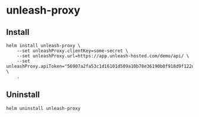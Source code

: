 # unleash-proxy

## Install
```
helm install unleash-proxy \
    --set unleashProxy.clientKey=some-secret \
    --set unleashProxy.url=https://app.unleash-hosted.com/demo/api/ \
    --set unleashProxy.apiToken="56907a2fa53c1d16101d509a10b78e36190b0f918d9f122d" \
    .
```

## Uninstall
```
helm uninstall unleash-proxy
```